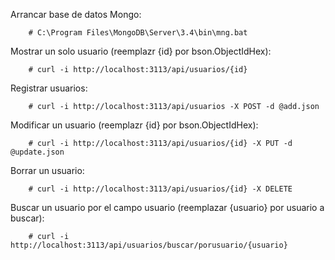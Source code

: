Arrancar base de datos Mongo:

		# C:\Program Files\MongoDB\Server\3.4\bin\mng.bat

Mostrar un solo usuario (reemplazr {id} por bson.ObjectIdHex):

		# curl -i http://localhost:3113/api/usuarios/{id}

Registrar usuarios:

		# curl -i http://localhost:3113/api/usuarios -X POST -d @add.json

Modificar un usuario (reemplazr {id} por bson.ObjectIdHex):

		# curl -i http://localhost:3113/api/usuarios/{id} -X PUT -d @update.json

Borrar un usuario:

		# curl -i http://localhost:3113/api/usuarios/{id} -X DELETE

Buscar un usuario por el campo usuario (reemplazar {usuario} por usuario a buscar):

		# curl -i http://localhost:3113/api/usuarios/buscar/porusuario/{usuario}
